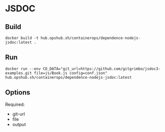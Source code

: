 # JSDOC

## Build

```shell
docker build -t hub.opshub.sh/containerops/dependence-nodejs-jsdoc:latest .
```

## Run

```shell
docker run --env CO_DATA="git_url=https://github.com/gitgrimbo/jsdoc3-examples.git file=js/Book.js config=conf.json" hub.opshub.sh/containerops/dependence-nodejs-jsdoc:latest
```

## Options

Required:

- git-url
- file
- output
